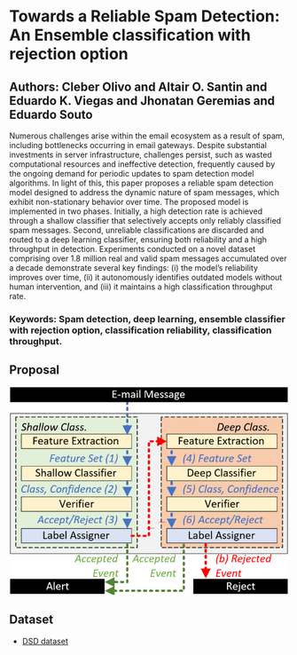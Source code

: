 # Towards a Reliable Spam Detection: An Ensemble classification with rejection option
## Authors: Cleber Olivo and Altair O. Santin and Eduardo K. Viegas and Jhonatan Geremias and Eduardo Souto 
Numerous challenges arise within the email ecosystem as a result of spam, including bottlenecks occurring in email gateways. Despite substantial investments in server infrastructure, challenges persist, such as wasted computational resources and ineffective detection, frequently caused by the ongoing demand for periodic updates to spam detection model algorithms. In light of this, this paper proposes a reliable spam detection model designed to address the dynamic nature of spam messages, which exhibit non-stationary behavior over time. The proposed model is implemented in two phases. Initially, a high detection rate is achieved through a shallow classifier that selectively accepts only reliably classified spam messages. Second, unreliable classifications are discarded and routed to a deep learning classifier, ensuring both reliability and a high throughput in detection. Experiments conducted on a novel dataset comprising over 1.8 million real and valid spam messages accumulated over a decade demonstrate several key findings: (i) the model’s reliability improves over time, (ii) it autonomously identifies outdated models without human intervention, and (iii) it maintains a high classification throughput rate.

### Keywords: Spam detection, deep learning, ensemble classifier with rejection option, classification reliability, classification throughput.

## Proposal

<img src="Proposal/proposal.png" />


## Dataset
<ul>
  <li><a href="https://secplab.ppgia.pucpr.br/dsdspam"> DSD dataset</a></li> 
</ul>

